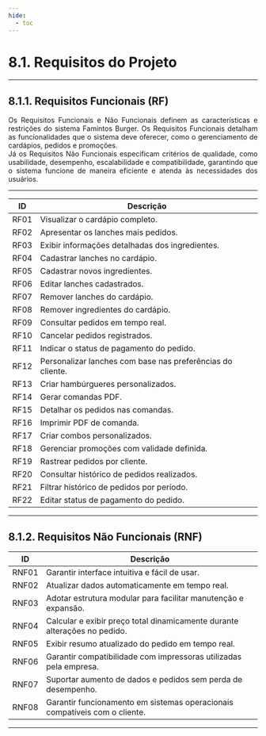 ```yaml
---
hide:
  - toc
---
```


# 8.1. Requisitos do Projeto
___________________________________________________________________________________

## 8.1.1. Requisitos Funcionais (RF)

<div style="text-align: justify">
Os Requisitos Funcionais e Não Funcionais definem as características e restrições do sistema Famintos Burger. Os Requisitos Funcionais detalham as funcionalidades que o sistema deve oferecer, como o gerenciamento de cardápios, pedidos e promoções.</br> 
Já os Requisitos Não Funcionais especificam critérios de qualidade, como usabilidade, desempenho, escalabilidade e compatibilidade, garantindo que o sistema funcione de maneira eficiente e atenda às necessidades dos usuários.
</div>

___________________________________________________________________________________


| **ID**  | **Descrição**                                                  |
|---------|----------------------------------------------------------------|
| RF01    | Visualizar o cardápio completo.                                |
| RF02    | Apresentar os lanches mais pedidos.                            |
| RF03    | Exibir informações detalhadas dos ingredientes.                |
| RF04    | Cadastrar lanches no cardápio.                                 |
| RF05    | Cadastrar novos ingredientes.                                  |
| RF06    | Editar lanches cadastrados.                                    |
| RF07    | Remover lanches do cardápio.                                   |
| RF08    | Remover ingredientes do cardápio.                              |
| RF09    | Consultar pedidos em tempo real.                               |
| RF10    | Cancelar pedidos registrados.                                  |
| RF11    | Indicar o status de pagamento do pedido.                       |
| RF12    | Personalizar lanches com base nas preferências do cliente.     |
| RF13    | Criar hambúrgueres personalizados.                             |
| RF14    | Gerar comandas PDF.                                            |
| RF15    | Detalhar os pedidos nas comandas.                              |
| RF16    | Imprimir PDF de comanda.                                       |
| RF17    | Criar combos personalizados.                                   |
| RF18    | Gerenciar promoções com validade definida.                     |
| RF19    | Rastrear pedidos por cliente.                                  |
| RF20    | Consultar histórico de pedidos realizados.                     |
| RF21    | Filtrar histórico de pedidos por período.                      |
| RF22    | Editar status de pagamento do pedido.                          |

___________________________________________________________________________________

## 8.1.2. Requisitos Não Funcionais (RNF)

| **ID**   | **Descrição**                                                               |
|----------|-----------------------------------------------------------------------------|
| RNF01    | Garantir interface intuitiva e fácil de usar.                               |
| RNF02    | Atualizar dados automaticamente em tempo real.                              |
| RNF03    | Adotar estrutura modular para facilitar manutenção e expansão.              |
| RNF04    | Calcular e exibir preço total dinamicamente durante alterações no pedido.   |
| RNF05    | Exibir resumo atualizado do pedido em tempo real.                           |
| RNF06    | Garantir compatibilidade com impressoras utilizadas pela empresa.           |
| RNF07    | Suportar aumento de dados e pedidos sem perda de desempenho.                |
| RNF08    | Garantir funcionamento em sistemas operacionais compatíveis com o cliente.  |

___________________________________________________________________________________